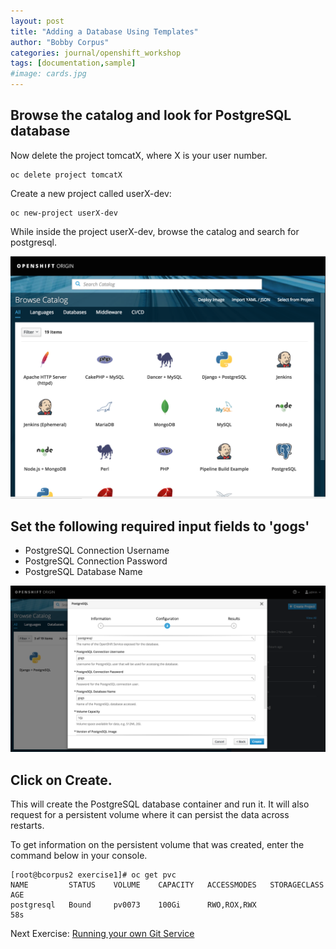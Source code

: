 ```yaml
---
layout: post
title: "Adding a Database Using Templates"
author: "Bobby Corpus"
categories: journal/openshift_workshop
tags: [documentation,sample]
#image: cards.jpg
---
```


## Browse the catalog and look for PostgreSQL database

Now delete the project tomcatX, where X is your user number.

```
oc delete project tomcatX
```

Create a new project called userX-dev:

```
oc new-project userX-dev
```

While inside the project userX-dev, browse the catalog and search for postgresql.

![Service Catalog](/assets/img/openshift_workshop/service_catalog.png)
## Set the following required input fields to 'gogs'
- PostgreSQL Connection Username
- PostgreSQL Connection Password
- PostgreSQL Database Name

![Setting Database Parameters](/assets/img/openshift_workshop/gogs_database_settings.png)
## Click on Create. 
This will create the PostgreSQL database container and run it. It will also request for a persistent volume where it can persist the data across restarts.

To get information on the persistent volume that was created, enter the command below in your console.

```
[root@bcorpus2 exercise1]# oc get pvc
NAME         STATUS    VOLUME    CAPACITY   ACCESSMODES   STORAGECLASS   AGE
postgresql   Bound     pv0073    100Gi      RWO,ROX,RWX                  58s
```

Next Exercise: [Running your own Git Service](03_running_your_own_git_service.md)
